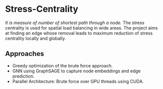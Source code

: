 # Stress-Centrality
*It is measure of number of shortest path through a node.*
The stress centrality is used for spatial load balancing  in wide areas.
The project aims at finding an edge whose removal leads to maximum reduction of stress centrality locally and globally.
## Approaches
- Greedy optimization of the brute force approach.
- GNN using GraphSAGE to capture node embeddings and edge prediction.
- Parallel Architecture: Brute force over GPU threads using CUDA.
